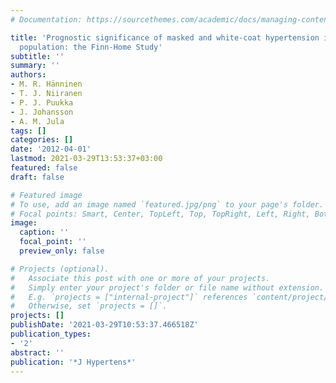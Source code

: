 ```yaml
---
# Documentation: https://sourcethemes.com/academic/docs/managing-content/

title: 'Prognostic significance of masked and white-coat hypertension in the general
  population: the Finn-Home Study'
subtitle: ''
summary: ''
authors:
- M. R. Hänninen
- T. J. Niiranen
- P. J. Puukka
- J. Johansson
- A. M. Jula
tags: []
categories: []
date: '2012-04-01'
lastmod: 2021-03-29T13:53:37+03:00
featured: false
draft: false

# Featured image
# To use, add an image named `featured.jpg/png` to your page's folder.
# Focal points: Smart, Center, TopLeft, Top, TopRight, Left, Right, BottomLeft, Bottom, BottomRight.
image:
  caption: ''
  focal_point: ''
  preview_only: false

# Projects (optional).
#   Associate this post with one or more of your projects.
#   Simply enter your project's folder or file name without extension.
#   E.g. `projects = ["internal-project"]` references `content/project/deep-learning/index.md`.
#   Otherwise, set `projects = []`.
projects: []
publishDate: '2021-03-29T10:53:37.466518Z'
publication_types:
- '2'
abstract: ''
publication: '*J Hypertens*'
---
```

